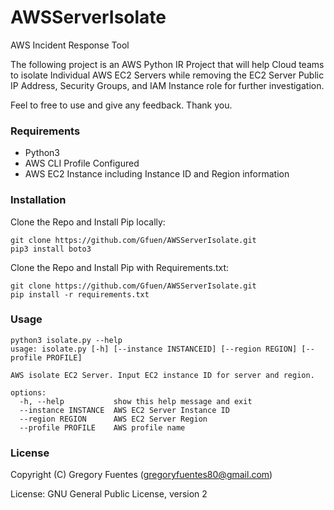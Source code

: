 # AWSServerIsolate

AWS Incident Response Tool

The following project is an AWS Python IR Project that will help Cloud teams to isolate Individual
AWS EC2 Servers while removing the EC2 Server Public IP Address, Security Groups,
and IAM Instance role for further investigation.

Feel to free to use and give any feedback. Thank you.

### Requirements

- Python3
- AWS CLI Profile Configured
- AWS EC2 Instance including Instance ID and Region information

### Installation

Clone the Repo and Install Pip locally:
```
git clone https://github.com/Gfuen/AWSServerIsolate.git
pip3 install boto3
```

Clone the Repo and Install Pip with Requirements.txt:
```
git clone https://github.com/Gfuen/AWSServerIsolate.git
pip install -r requirements.txt
```


### Usage

```
python3 isolate.py --help
usage: isolate.py [-h] [--instance INSTANCEID] [--region REGION] [--profile PROFILE]

AWS isolate EC2 Server. Input EC2 instance ID for server and region.

options:
  -h, --help           show this help message and exit
  --instance INSTANCE  AWS EC2 Server Instance ID
  --region REGION      AWS EC2 Server Region
  --profile PROFILE    AWS profile name
```

### License

Copyright (C) Gregory Fuentes (gregoryfuentes80@gmail.com)

License: GNU General Public License, version 2

